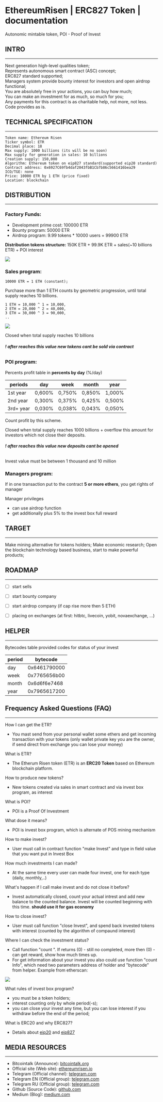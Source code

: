 # EthereumRisen | ERC827 Token | documentation

Autonomic mintable token, POI - Proof of Invest

## INTRO
________________________________________________________________________________

Next generation high-level qualities token;                 
Represents autonomous smart contract (ASC) concept;                  
ERC827 standard supported;                 
Managers system provide bounty interest for investors and open airdrop functional;           
You are absolutely free in your actions, you can buy how much;           
You can make an investment for as much, so much for you;        
Any payments for this contract is as charitable help, not more, not less.
Code provides as is.


## TECHNICAL SPECIFICATION
________________________________________________________________________________

```
Token name: Ethereum Risen
Ticker symbol: ETR
Decimal place: 18
Max supply: 1000 billions (its will be no soon)
Max supply for generation in sales: 10 billions
Creation supply: 150,000
Algorithm: Ethereum token on eip827 standard(supported eip20 standard)
Contract address: 0x6927C69fb4daf2043fbB1Cb7b86c5661416bea29
ICO/TGE: none
Price: 10000 ETR by 1 ETH (price fixed)
Location: blockchain
```


## DISTRIBUTION
________________________________________________________________________________

### Factory Funds:

- Development prime cost: 100000 ETR
- Bounty program: 50000 ETR
- Airdrop program: 9.99 tokens * 10000 users = 99900 ETR    

**Distribution tokens structure:** 150K ETR + 99.9K ETR + sales(~10 billions ETR) + POI interest

![](https://raw.githubusercontent.com/pironmind/illustrations/master/etr_ecosys.png)

### Sales program:
```
10000 ETR = 1 ETH (constant);      
```
Purchase more than 1 ETH counts by geometric progression, until total supply reaches 10 billions.
```
1 ETH = 10,000 ^ 1 = 10,000,         
2 ETH = 20,000 ^ 2 = 40,000,         
3 ETH = 30,000 ^ 3 = 90,000,           
..
```

![](https://raw.githubusercontent.com/pironmind/illustrations/master/dep_graph.png)    

Closed when total supply reaches 10 billions    
###### **! after reaches this value new tokens cant be sold via contract**

### POI program:

Percents profit table in **percents by day** (%/day)

periods      | day           | week         | month         | year
------------ | ------------- | ------------ | ------------- | ------------  
1st year     | 0,600%        | 0,750%       | 0,850%        | 1,000%
2nd year     | 0,300%        | 0,375%       | 0,425%        | 0,500%
3rd+ year    | 0,030%        | 0,038%       | 0,043%        | 0,050%

Count profit by this scheme.

Closed when total supply reaches 1000 billions + overflow this amount for investors which not close their deposits.     
###### **! after reaches this value new deposits cant be opened**

Invest value must be between 1 thousand and 10 million

### Managers program:

If in one transaction put to the contract **5 or more ethers**, you get rights of manager

Manager privileges      

- can use airdrop function
- get additionally plus 5% to the invest box full reward


## TARGET
________________________________________________________________________________

Make mining alternative for tokens holders;
Make economic research;
Open the blockchain technology based business, start to make powerful products;


## ROADMAP
________________________________________________________________________________

- [ ] start sells
- [ ] start bounty company
- [ ] start airdrop company (if cap rise more then 5 ETH)
- [ ] placing on exchanges (at first: hitbtc, livecoin, yobit, novaexchange, ...)


## HELPER
________________________________________________________________________________

Bytecodes table provided codes for status of your invest

period       | bytecode          
-------------|--------------
day          | 0x6461790000
week         | 0x7765656b00
month        | 0x6d6f6e7468
year         | 0x7965617200


## Frequency Asked Questions (FAQ)
________________________________________________________________________________

How I can get the ETR?
- You mast send from your personal wallet some ethers and get incoming transaction with your tokens (only wallet private key you are the owner,
    if send direct from exchange you can lose your money)

What is ETR?    
- The Etherum Risen token (ETR) is an <strong>ERC20 Token</strong> based on Ethereum blockchain platform.

How to produce new tokens?
- New tokens created via sales in smart contract and via invest box program, as interest

What is POI?
- POI is a Proof Of Investment

What dose it means?
- POI is invest box program, which is alternate of POS mining mechanism

How to make invest?
- User must call in contract function "make <Time> Invest" and type in field value that you want put in Invest Box

How much investments I can made?
- At the same time every user can made four invest, one for each type (daily, monthly,..)

What's happen if I call make invest and do not close it before?
- Invest automatically closed, count your actual intrest and add new balance to the counted balance. Invest will be counted beginning with this time.
**should use it for gas economy**

How to close invest?
- User must call function "close <Time> Invest", and spend back invested tokens with interest (counted by the algorithm of compaund interest)

Where I can check the investment status?
- Сall function "count <Time>". If returns (0) - still no completed, more then (0) - can get reward, show how much times up.
- For get information about your invest you also could use function "count Info", which need two parameters address of holder and "bytecode" from helper. Example from etherscan:

![](https://raw.githubusercontent.com/pironmind/illustrations/master/check_invest.png)    

What rules of invest box program?
- you must be a token holders;
- interest counting only by whole period(-s);
- you can close your invest any time, but you can lose interest if you withdraw before the end of the period;

What is ERC20 and why ERC827?
- Details about [eip20](https://github.com/ethereum/EIPs/blob/master/EIPS/eip-20.md) and [eip827](https://github.com/ethereum/EIPs/issues/827)


## MEDIA RESOURCES
________________________________________________________________________________

- Bitcointalk (Announce): [bitcointalk.org](https://bitcointalk.org/index.php?topic=3145390)
- Official site (Web site): [ethereumrisen.io](https://ethereumrisen.io)
- Telegram (Official channel): [telegram.com](#)
- Telegram EN (Official group): [telegram.com](https://t.me/ethereum_risen_en)
- Telegram RU (Official group): [telegram.com](https://t.me/ethereum_risen_ru)
- Github (Source Code): [github.com](https://github.com/pironmind/EthereumRisen)
- Medium (Blog): [medium.com](https://medium.com/@pironmind/crypto-investment-project-ethereum-risen-28e28f8e9b5e)
